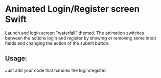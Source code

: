 # Animated Login/Register screen Swift
Launch and login screen "waterfall" themed. The animation switches between the actions login and register by  showing or removing some input fields and changing the action of the submit button.

<!-- Inline-style:
![alt text](https://github.com/adam-p/markdown-here/raw/master/src/common/images/icon48.png "Logo Title Text 1") -->

## Usage:
Just add your code that handles the login/register.
